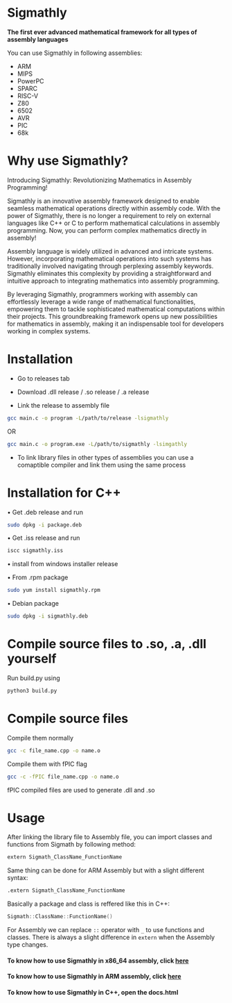 # Sigmathly

**The first ever advanced mathematical framework for all types of assembly languages**

You can use Sigmathly in following assemblies:

- ARM 
- MIPS
- PowerPC 
- SPARC 
- RISC-V 
- Z80 
- 6502 
- AVR 
- PIC 
- 68k

# Why use Sigmathly?

Introducing Sigmathly: Revolutionizing Mathematics in Assembly Programming!

Sigmathly is an innovative assembly framework designed to enable seamless mathematical operations directly within assembly code. With the power of Sigmathly, there is no longer a requirement to rely on external languages like C++ or C to perform mathematical calculations in assembly programming. Now, you can perform complex mathematics directly in assembly!

Assembly language is widely utilized in advanced and intricate systems. However, incorporating mathematical operations into such systems has traditionally involved navigating through perplexing assembly keywords. Sigmathly eliminates this complexity by providing a straightforward and intuitive approach to integrating mathematics into assembly programming.

By leveraging Sigmathly, programmers working with assembly can effortlessly leverage a wide range of mathematical functionalities, empowering them to tackle sophisticated mathematical computations within their projects. This groundbreaking framework opens up new possibilities for mathematics in assembly, making it an indispensable tool for developers working in complex systems.

# Installation

- Go to releases tab

- Download .dll release / .so release / .a release

- Link the release to assembly file 

``` bash
gcc main.c -o program -L/path/to/release -lsigmathly 
```

OR

```bash 
gcc main.c -o program.exe -L/path/to/sigmathly -lsimgathly 
```

- To link library files in other types of assemblies you can use a comaptible compiler and link them using the same process

# Installation for C++

• Get .deb release and run

``` bash
sudo dpkg -i package.deb
```

• Get .iss release and run

``` bash
iscc sigmathly.iss
```

• install from windows installer release

• From .rpm package
```bash
sudo yum install sigmathly.rpm
```

• Debian package
```bash
sudo dpkg -i sigmathly.deb
```

# Compile source files to .so, .a, .dll yourself

Run build.py using

``` bash 
python3 build.py
```

# Compile source files

Compile them normally

``` bash
gcc -c file_name.cpp -o name.o
```

Compile them with fPIC flag

```bash
gcc -c -fPIC file_name.cpp -o name.o
```

fPIC compiled files are used to generate .dll and .so

# Usage 

After linking the library file to Assembly file, you can import classes and functions from Sigmath by following method:

```asm
extern Sigmath_ClassName_FunctionName
```

Same thing can be done for ARM Assembly but with a slight different syntax:

```asm
.extern Sigmath_ClassName_FunctionName
```

Basically a package and class is reffered like this in C++:

```cpp
Sigmath::ClassName::FunctionName()
```

For Assembly we can replace `::` operator with `_` to use functions and classes. There is always a slight difference in `extern` when the Assembly type changes.

#### To know how to use Sigmathly in x86_64 assembly, click [here](https://github.com/aryapraneil/Sigmathly/blob/main/USAGE-x86_64.asm)
#### To know how to use Sigmathly in ARM assembly, click [here](https://github.com/aryapraneil/Sigmathly/blob/main/USAGE-ARM.asm)
#### To know how to use Sigmathly in C++, open the docs.html
